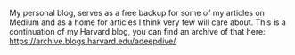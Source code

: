 My personal blog, serves as a free backup for some of my articles on Medium and as a home for articles I think very few will care about. This is a continuation of my Harvard blog, you can find an archive of that here: https://archive.blogs.harvard.edu/adeepdive/